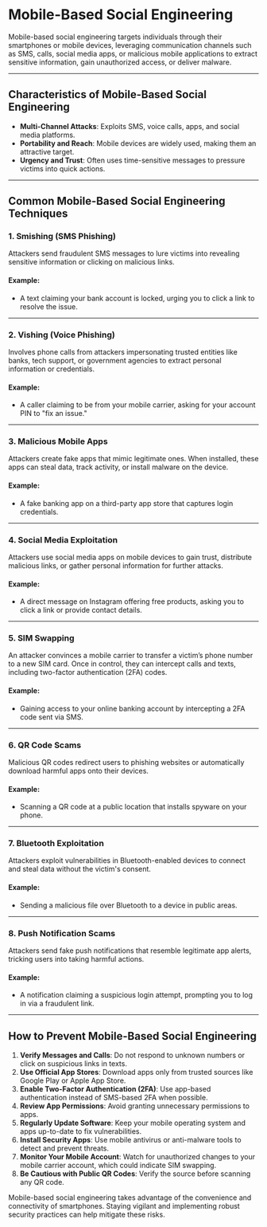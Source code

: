 # Mobile-Based Social Engineering

Mobile-based social engineering targets individuals through their smartphones or mobile devices, leveraging communication channels such as SMS, calls, social media apps, or malicious mobile applications to extract sensitive information, gain unauthorized access, or deliver malware.

---

## Characteristics of Mobile-Based Social Engineering
- **Multi-Channel Attacks**: Exploits SMS, voice calls, apps, and social media platforms.
- **Portability and Reach**: Mobile devices are widely used, making them an attractive target.
- **Urgency and Trust**: Often uses time-sensitive messages to pressure victims into quick actions.

---

## Common Mobile-Based Social Engineering Techniques

### 1. **Smishing (SMS Phishing)**
Attackers send fraudulent SMS messages to lure victims into revealing sensitive information or clicking on malicious links.

#### Example:
- A text claiming your bank account is locked, urging you to click a link to resolve the issue.

---

### 2. **Vishing (Voice Phishing)**
Involves phone calls from attackers impersonating trusted entities like banks, tech support, or government agencies to extract personal information or credentials.

#### Example:
- A caller claiming to be from your mobile carrier, asking for your account PIN to "fix an issue."

---

### 3. **Malicious Mobile Apps**
Attackers create fake apps that mimic legitimate ones. When installed, these apps can steal data, track activity, or install malware on the device.

#### Example:
- A fake banking app on a third-party app store that captures login credentials.

---

### 4. **Social Media Exploitation**
Attackers use social media apps on mobile devices to gain trust, distribute malicious links, or gather personal information for further attacks.

#### Example:
- A direct message on Instagram offering free products, asking you to click a link or provide contact details.

---

### 5. **SIM Swapping**
An attacker convinces a mobile carrier to transfer a victim’s phone number to a new SIM card. Once in control, they can intercept calls and texts, including two-factor authentication (2FA) codes.

#### Example:
- Gaining access to your online banking account by intercepting a 2FA code sent via SMS.

---

### 6. **QR Code Scams**
Malicious QR codes redirect users to phishing websites or automatically download harmful apps onto their devices.

#### Example:
- Scanning a QR code at a public location that installs spyware on your phone.

---

### 7. **Bluetooth Exploitation**
Attackers exploit vulnerabilities in Bluetooth-enabled devices to connect and steal data without the victim's consent.

#### Example:
- Sending a malicious file over Bluetooth to a device in public areas.

---

### 8. **Push Notification Scams**
Attackers send fake push notifications that resemble legitimate app alerts, tricking users into taking harmful actions.

#### Example:
- A notification claiming a suspicious login attempt, prompting you to log in via a fraudulent link.

---

## How to Prevent Mobile-Based Social Engineering
1. **Verify Messages and Calls**: Do not respond to unknown numbers or click on suspicious links in texts.
2. **Use Official App Stores**: Download apps only from trusted sources like Google Play or Apple App Store.
3. **Enable Two-Factor Authentication (2FA)**: Use app-based authentication instead of SMS-based 2FA when possible.
4. **Review App Permissions**: Avoid granting unnecessary permissions to apps.
5. **Regularly Update Software**: Keep your mobile operating system and apps up-to-date to fix vulnerabilities.
6. **Install Security Apps**: Use mobile antivirus or anti-malware tools to detect and prevent threats.
7. **Monitor Your Mobile Account**: Watch for unauthorized changes to your mobile carrier account, which could indicate SIM swapping.
8. **Be Cautious with Public QR Codes**: Verify the source before scanning any QR code.

Mobile-based social engineering takes advantage of the convenience and connectivity of smartphones. Staying vigilant and implementing robust security practices can help mitigate these risks.
